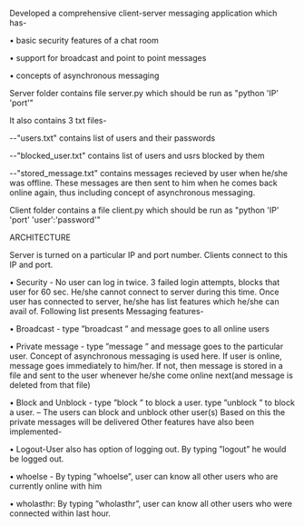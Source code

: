 Developed a comprehensive client-server messaging application which has-

• basic security features of a chat room

• support for broadcast and point to point messages

• concepts of asynchronous messaging


Server folder contains file server.py which should be run as "python 'IP' 'port'" 

It also contains 3 txt files-

--"users.txt"  contains list of users and their passwords

--"blocked_user.txt" contains list of users and usrs blocked by them

--"stored_message.txt" contains messages recieved by user when he/she was offline. These messages are then sent to him when he comes back 
online again, thus including concept of asynchronous messaging.

Client folder contains a file client.py which should be run as "python 'IP' 'port' 'user':'password'"



ARCHITECTURE

Server is turned on a particular IP and port number. Clients connect to this IP and port.

• Security - No user can log in twice. 3 failed login attempts, blocks that user for 60 sec. He/she cannot
connect to server during this time.
Once user has connected to server, he/she has list features which he/she can avail of. Following list presents
Messaging features-

• Broadcast - type ”broadcast <message>” and message goes to all online users

• Private message - type ”message <user><message>” and message goes to the particular user. Concept
of asynchronous messaging is used here. If user is online, message goes immediately to him/her. If not, then
message is stored in a file and sent to the user whenever he/she come online next(and message is deleted
from that file)

• Block and Unblock - type ”block <user>” to block a user. type ”unblock <user>” to block a user. – The
users can block and unblock other user(s) Based on this the private messages will be delivered
Other features have also been implemented-

• Logout-User also has option of logging out. By typing ”logout” he would be logged out.

• whoelse - By typing ”whoelse”, user can know all other users who are currently online with him

• wholasthr: By typing ”wholasthr”, user can know all other users who were connected within last hour.
